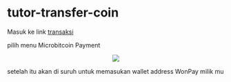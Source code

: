 # tutor-transfer-coin

Masuk ke link [transaksi](https://www.do.my.id/crowdfunding/index.html)

pilih menu Microbitcoin Payment

<p align="center">
 <img src="https://github.com/user-attachments/assets/d24d51b1-5cba-443d-a472-f77a8fc29792">
</p>

setelah itu akan di suruh untuk memasukan wallet address WonPay milik mu
